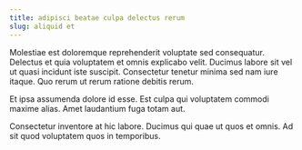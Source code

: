 ```yaml
---
title: adipisci beatae culpa delectus rerum
slug: aliquid et
---
```


Molestiae est doloremque reprehenderit voluptate sed consequatur. Delectus et quia voluptatem et omnis explicabo velit. Ducimus labore sit vel ut quasi incidunt iste suscipit. Consectetur tenetur minima sed nam iure itaque. Quo rerum ut rerum ratione debitis rerum.

Et ipsa assumenda dolore id esse. Est culpa qui voluptatem commodi maxime alias. Amet laudantium fuga totam aut.

Consectetur inventore at hic labore. Ducimus qui quae ut quos et omnis. Ad sit quod voluptatem quos in temporibus.
